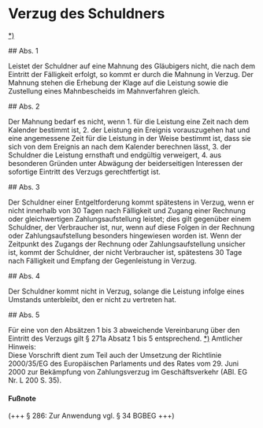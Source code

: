 # Verzug des Schuldners

[\*)](#BJNR001950896BJNE027902377) 

\#\# Abs. 1

 Leistet der Schuldner auf eine Mahnung des Gläubigers nicht, die nach dem Eintritt der Fälligkeit erfolgt, so kommt er durch die Mahnung in Verzug. Der Mahnung stehen die Erhebung der Klage auf die Leistung sowie die Zustellung eines Mahnbescheids im Mahnverfahren gleich.

\#\# Abs. 2

 Der Mahnung bedarf es nicht, wenn  1\.
 für die Leistung eine Zeit nach dem Kalender bestimmt ist,
 2\.
 der Leistung ein Ereignis vorauszugehen hat und eine angemessene Zeit für die Leistung in der Weise bestimmt ist, dass sie sich von dem Ereignis an nach dem Kalender berechnen lässt,
 3\.
 der Schuldner die Leistung ernsthaft und endgültig verweigert,
 4\.
 aus besonderen Gründen unter Abwägung der beiderseitigen Interessen der sofortige Eintritt des Verzugs gerechtfertigt ist.


\#\# Abs. 3

 Der Schuldner einer Entgeltforderung kommt spätestens in Verzug, wenn er nicht innerhalb von 30 Tagen nach Fälligkeit und Zugang einer Rechnung oder gleichwertigen Zahlungsaufstellung leistet; dies gilt gegenüber einem Schuldner, der Verbraucher ist, nur, wenn auf diese Folgen in der Rechnung oder Zahlungsaufstellung besonders hingewiesen worden ist. Wenn der Zeitpunkt des Zugangs der Rechnung oder Zahlungsaufstellung unsicher ist, kommt der Schuldner, der nicht Verbraucher ist, spätestens 30 Tage nach Fälligkeit und Empfang der Gegenleistung in Verzug.

\#\# Abs. 4

 Der Schuldner kommt nicht in Verzug, solange die Leistung infolge eines Umstands unterbleibt, den er nicht zu vertreten hat.

\#\# Abs. 5

 Für eine von den Absätzen 1 bis 3 abweichende Vereinbarung über den Eintritt des Verzugs gilt § 271a Absatz 1 bis 5 entsprechend. [\*)](#FnR.BJNR001950896BJNE027902377) 
Amtlicher Hinweis:  
Diese Vorschrift dient zum Teil auch der Umsetzung der Richtlinie 2000/35/EG des Europäischen Parlaments und des Rates vom 29\. Juni 2000 zur Bekämpfung von Zahlungsverzug im Geschäftsverkehr (ABl. EG Nr. L 200 S. 35\).
#### Fußnote

(\+\+\+ § 286: Zur Anwendung vgl. § 34 BGBEG \+\+\+) 

